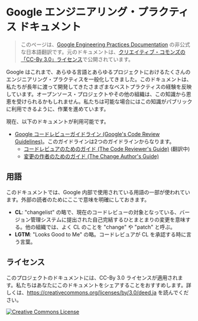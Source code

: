 # Google エンジニアリング・プラクティス ドキュメント

> このページは、[Google Engineering Practices Documentation](https://google.github.io/eng-practices/) の非公式な日本語翻訳です。元のドキュメントは、[クリエイティブ・コモンズの「CC-By 3.0」ライセンス](https://creativecommons.org/licenses/by/3.0/deed.ja)で公開されています。

Google はこれまで、あらゆる言語とあらゆるプロジェクトにおけるたくさんのエンジニアリング・プラクティスを一般化してきました。このドキュメントは、私たちが長年に渡って開発してきたさまざまなベストプラクティスの経験を反映しています。オープンソース・プロジェクトやその他の組織は、この知識から恩恵を受けられるかもしれません。私たちは可能な場合にはこの知識がパブリックに利用できるように、作業を進めています。

現在、以下のドキュメントが利用可能です。

*   [Google コードレビューガイドライン (Google's Code Review Guidelines)](review/index.md)。このガイドラインは2つのガイドラインからなります。
    *   [コードレビュアのためのガイド (The Code Reviewer's Guide)](review/reviewer/index.md) (翻訳中)
    *   [変更の作者のためのガイド (The Change Author's Guide)](review/developer/index.md)

## 用語

このドキュメントでは、Google 内部で使用されている用語の一部が使われています。外部の読者のためにここで意味を明確にしておきます。

*   **CL**: "changelist" の略で、現在のコードレビューの対象となっている、バージョン管理システムに提出された自己完結するひとまとまりの変更を意味する。他の組織では、よく CL のことを "change" や "patch" と呼ぶ。
*   **LGTM**: "Looks Good to Me" の略。コードレビュアが CL を承認する時に言う言葉。

## ライセンス

このプロジェクトのドキュメントには、CC-By 3.0 ライセンスが適用されます。私たちはあなたにこのドキュメントをシェアすることをおすすめします。詳しくは、<https://creativecommons.org/licenses/by/3.0/deed.ja> を読んでください。

<a rel="license" href="https://creativecommons.org/licenses/by/3.0/"><img alt="Creative Commons License" style="border-width:0" src="https://i.creativecommons.org/l/by/3.0/88x31.png" /></a>
